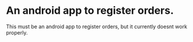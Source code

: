 # An android app to register orders. 
This must be an android app to register orders, but it currently doesnt work properly. 
